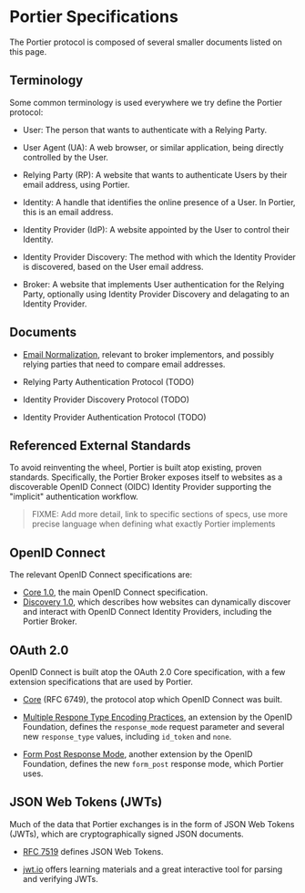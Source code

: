 # Portier Specifications

The Portier protocol is composed of several smaller documents listed on this page.

## Terminology

Some common terminology is used everywhere we try define the Portier protocol:

- User: The person that wants to authenticate with a Relying Party.

- User Agent (UA): A web browser, or similar application, being directly
  controlled by the User.

- Relying Party (RP): A website that wants to authenticate Users by their email
  address, using Portier.

- Identity: A handle that identifies the online presence of a User. In Portier,
  this is an email address.

- Identity Provider (IdP): A website appointed by the User to control their
  Identity.

- Identity Provider Discovery: The method with which the Identity Provider is
  discovered, based on the User email address.

- Broker: A website that implements User authentication for the Relying Party,
  optionally using Identity Provider Discovery and delagating to an Identity
  Provider.

## Documents

- [Email Normalization](specs/Email-Normalization.md), relevant to broker
  implementors, and possibly relying parties that need to compare email
  addresses.

- Relying Party Authentication Protocol (TODO)

- Identity Provider Discovery Protocol (TODO)

- Identity Provider Authentication Protocol (TODO)

## Referenced External Standards

To avoid reinventing the wheel, Portier is built atop existing, proven
standards. Specifically, the Portier Broker exposes itself to websites as a
discoverable OpenID Connect (OIDC) Identity Provider supporting the "implicit"
authentication workflow.

> FIXME: Add more detail, link to specific sections of specs, use more precise
> language when defining what exactly Portier implements

## OpenID Connect

The relevant OpenID Connect specifications are:

- [Core 1.0](http://openid.net/specs/openid-connect-core-1_0.html), the main
  OpenID Connect specification.
- [Discovery 1.0](http://openid.net/specs/openid-connect-discovery-1_0.html),
  which describes how websites can dynamically discover and interact with
  OpenID Connect Identity Providers, including the Portier Broker.

## OAuth 2.0

OpenID Connect is built atop the OAuth 2.0 Core specification, with a few extension specifications that are used by Portier.

- [Core](https://tools.ietf.org/html/rfc6749) (RFC 6749), the protocol atop
  which OpenID Connect was built.

- [Multiple Respone Type Encoding Practices](http://openid.net/specs/oauth-v2-multiple-response-types-1_0.html),
  an extension by the OpenID Foundation, defines the `response_mode` request
  parameter and several new `response_type` values, including `id_token` and
  `none`.

- [Form Post Response Mode](http://openid.net/specs/oauth-v2-form-post-response-mode-1_0.html),
  another extension by the OpenID Foundation, defines the new `form_post`
  response mode, which Portier uses.

## JSON Web Tokens (JWTs)

Much of the data that Portier exchanges is in the form of JSON Web Tokens (JWTs), which are cryptographically signed JSON documents.

- [RFC 7519](https://tools.ietf.org/html/rfc7519) defines JSON Web Tokens.

- [jwt.io](https://jwt.io) offers learning materials and a great interactive
  tool for parsing and verifying JWTs.
